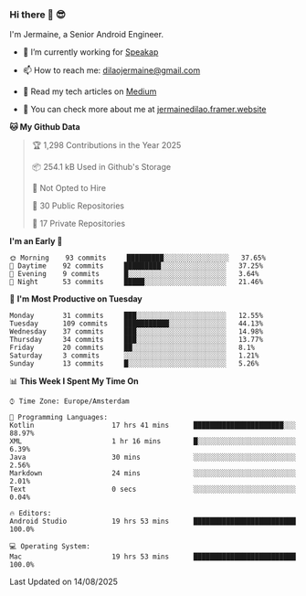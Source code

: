 ### Hi there 👋 😎
I'm Jermaine, a Senior Android Engineer.

- 🔭 I’m currently working for [Speakap](https://www.speakap.com/)

- 📫 How to reach me: dilaojermaine@gmail.com

- 📖 Read my tech articles on [Medium](https://jermainedilao.medium.com/)

- 👀 You can check more about me at [jermainedilao.framer.website](https://jermainedilao.framer.website)

<!--
**jermainedilao/jermainedilao** is a ✨ _special_ ✨ repository because its `README.md` (this file) appears on your GitHub profile.

Here are some ideas to get you started:

- 🔭 I’m currently working on ...
- 🌱 I’m currently learning ...
- 👯 I’m looking to collaborate on ...
- 🤔 I’m looking for help with ...
- 💬 Ask me about ...
- 📫 How to reach me: ...
- 😄 Pronouns: ...
- ⚡ Fun fact: ...
-->

<!--START_SECTION:waka-->
**🐱 My Github Data** 

> 🏆 1,298 Contributions in the Year 2025
 > 
> 📦 254.1 kB Used in Github's Storage 
 > 
> 🚫 Not Opted to Hire
 > 
> 📜 30 Public Repositories 
 > 
> 🔑 17 Private Repositories  
 > 
**I'm an Early 🐤** 

```text
🌞 Morning    93 commits     █████████░░░░░░░░░░░░░░░░   37.65% 
🌆 Daytime    92 commits     █████████░░░░░░░░░░░░░░░░   37.25% 
🌃 Evening    9 commits      █░░░░░░░░░░░░░░░░░░░░░░░░   3.64% 
🌙 Night      53 commits     █████░░░░░░░░░░░░░░░░░░░░   21.46%

```
📅 **I'm Most Productive on Tuesday** 

```text
Monday       31 commits     ███░░░░░░░░░░░░░░░░░░░░░░   12.55% 
Tuesday      109 commits    ███████████░░░░░░░░░░░░░░   44.13% 
Wednesday    37 commits     ███░░░░░░░░░░░░░░░░░░░░░░   14.98% 
Thursday     34 commits     ███░░░░░░░░░░░░░░░░░░░░░░   13.77% 
Friday       20 commits     ██░░░░░░░░░░░░░░░░░░░░░░░   8.1% 
Saturday     3 commits      ░░░░░░░░░░░░░░░░░░░░░░░░░   1.21% 
Sunday       13 commits     █░░░░░░░░░░░░░░░░░░░░░░░░   5.26%

```


📊 **This Week I Spent My Time On** 

```text
⌚︎ Time Zone: Europe/Amsterdam

💬 Programming Languages: 
Kotlin                   17 hrs 41 mins      ██████████████████████░░░   88.97% 
XML                      1 hr 16 mins        █░░░░░░░░░░░░░░░░░░░░░░░░   6.39% 
Java                     30 mins             ░░░░░░░░░░░░░░░░░░░░░░░░░   2.56% 
Markdown                 24 mins             ░░░░░░░░░░░░░░░░░░░░░░░░░   2.01% 
Text                     0 secs              ░░░░░░░░░░░░░░░░░░░░░░░░░   0.04%

🔥 Editors: 
Android Studio           19 hrs 53 mins      █████████████████████████   100.0%

💻 Operating System: 
Mac                      19 hrs 53 mins      █████████████████████████   100.0%

```


 Last Updated on 14/08/2025
<!--END_SECTION:waka-->
